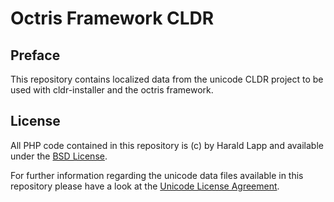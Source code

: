 # Octris Framework CLDR

## Preface

This repository contains localized data from the unicode CLDR project to be used with
cldr-installer and the octris framework.

## License

All PHP code contained in this repository is (c) by Harald Lapp and available under
the [BSD License](https://raw.githubusercontent.com/octris/cldr-data/master/bin/LICENSE).

For further information regarding the unicode data files available in this repository
please have a look at the [Unicode License Agreement](https://raw.githubusercontent.com/octris/cldr-data/master/data/unicode-license.txt).
